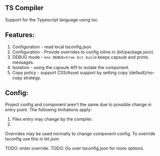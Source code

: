 TS Compiler
--------------

Support for the Typescript language using tsc. 

Features:
----------
1. Configuration - read local tsconfig.json 
2. Configuration - Provide overrides to config inline in (bit/package.json).
3. DEBUG mode - `env DEBUG=true bit build` keeps capsule and prints messages. 
4. Isolation - using the capsule API to isolate the component. 
5. Copy policy - support CSS/Asset support by setting copy (default)/no-copy strategy. 

Config:
-------
Project config and component aren't the same due to possible change in entry point.
The following limitations apply:

1. Files entry may change by the compiler.
2. 

Overrides may be used normally to change component config. To override tsconfig use this in bit.json

TODO: enter override.
TODO: Go over tsconfig.json for more options.



